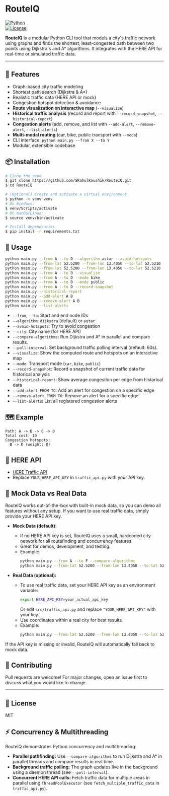 # RouteIQ

[![Python](https://img.shields.io/badge/python-3.8%2B-blue.svg)](https://www.python.org/)  
[![License](https://img.shields.io/badge/license-MIT-green.svg)](LICENSE)

**RouteIQ** is a modular Python CLI tool that models a city's traffic network using graphs and finds the shortest, least-congested path between two points using Dijkstra's and A* algorithms. It integrates with the HERE API for real-time or simulated traffic data.

---

## 🚦 Features
- Graph-based city traffic modeling
- Shortest path search (Dijkstra & A*)
- Realistic traffic data (HERE API or mock)
- Congestion hotspot detection & avoidance
- **Route visualization on interactive map** (`--visualize`)
- **Historical traffic analysis** (record and report with `--record-snapshot`, `--historical-report`)
- **Congestion alerts** (add, remove, and list with `--add-alert`, `--remove-alert`, `--list-alerts`)
- **Multi-modal routing** (car, bike, public transport with `--mode`)
- CLI interface: `python main.py --from X --to Y`
- Modular, extensible codebase

## 📦 Installation
```bash
# Clone the repo
$ git clone https://github.com/SRahulKoushik/RouteIQ.git
$ cd RouteIQ

# (Optional) Create and activate a virtual environment
$ python -m venv venv
# On Windows:
$ venv/Scripts/activate
# On macOS/Linux:
$ source venv/bin/activate

# Install dependencies
$ pip install -r requirements.txt
```

## 🚀 Usage
```bash
python main.py --from A --to D --algorithm astar --avoid-hotspots
python main.py --from-lat 52.5200 --from-lon 13.4050 --to-lat 52.5210 --to-lon 13.4070 --algorithm astar
python main.py --from-lat 52.5200 --from-lon 13.4050 --to-lat 52.5210 --to-lon 13.4070 --compare-algorithms
python main.py --from A --to D --visualize
python main.py --from A --to D --mode bike
python main.py --from A --to D --mode public
python main.py --from A --to D --record-snapshot
python main.py --historical-report
python main.py --add-alert A B
python main.py --remove-alert A B
python main.py --list-alerts
```

- `--from`, `--to`: Start and end node IDs
- `--algorithm`: `dijkstra` (default) or `astar`
- `--avoid-hotspots`: Try to avoid congestion
- `--city`: City name (for HERE API)
- `--compare-algorithms`: Run Dijkstra and A* in parallel and compare results.
- `--poll-interval`: Set background traffic polling interval (default: 60s).
- `--visualize`: Show the computed route and hotspots on an interactive map
- `--mode`: Transport mode (`car`, `bike`, `public`)
- `--record-snapshot`: Record a snapshot of current traffic data for historical analysis
- `--historical-report`: Show average congestion per edge from historical data
- `--add-alert FROM TO`: Add an alert for congestion on a specific edge
- `--remove-alert FROM TO`: Remove an alert for a specific edge
- `--list-alerts`: List all registered congestion alerts

## 🗺️ Example
```
Path: A -> B -> C -> D
Total cost: 10
Congestion hotspots:
  B -> D (weight: 8)
```

## 🔗 HERE API
- [HERE Traffic API](https://developer.here.com/documentation/traffic-api/dev_guide/index.html)
- Replace `YOUR_HERE_API_KEY` in `traffic_api.py` with your API key.

## 🧪 Mock Data vs Real Data

RouteIQ works out-of-the-box with built-in mock data, so you can demo all features without any setup. If you want to use real traffic data, simply provide your HERE API key.

- **Mock Data (default):**
  - If no HERE API key is set, RouteIQ uses a small, hardcoded city network for all routefinding and concurrency features.
  - Great for demos, development, and testing.
  - Example:
    ```bash
    python main.py --from A --to F --compare-algorithms
    python main.py --from-lat 52.5200 --from-lon 13.4050 --to-lat 52.5225 --to-lon 13.4100
    ```

- **Real Data (optional):**
  - To use real traffic data, set your HERE API key as an environment variable:
    ```bash
    export HERE_API_KEY=your_actual_api_key
    ```
    Or edit `src/traffic_api.py` and replace `"YOUR_HERE_API_KEY"` with your key.
  - Use coordinates within a real city for best results.
  - Example:
    ```bash
    python main.py --from-lat 52.5200 --from-lon 13.4050 --to-lat 52.5225 --to-lon 13.4100
    ```

If the API key is missing or invalid, RouteIQ will automatically fall back to mock data.

## 🤝 Contributing
Pull requests are welcome! For major changes, open an issue first to discuss what you would like to change.

---

## 📄 License
MIT 

## ⚡️ Concurrency & Multithreading
RouteIQ demonstrates Python concurrency and multithreading:
- **Parallel pathfinding:** Use `--compare-algorithms` to run Dijkstra and A* in parallel threads and compare results in real time.
- **Background traffic polling:** The graph updates live in the background using a daemon thread (see `--poll-interval`).
- **Concurrent HERE API calls:** Fetch traffic data for multiple areas in parallel using `ThreadPoolExecutor` (see `fetch_multiple_traffic_data` in `traffic_api.py`). 